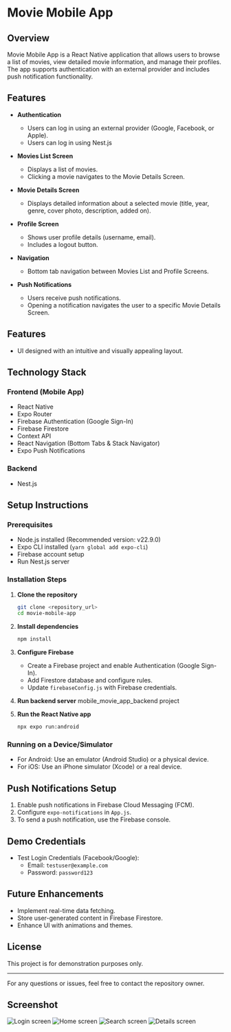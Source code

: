# Movie Mobile App

## Overview
Movie Mobile App is a React Native application that allows users to browse a list of movies, view detailed movie information, and manage their profiles. The app supports authentication with an external provider and includes push notification functionality.

## Features
- **Authentication**
  - Users can log in using an external provider (Google, Facebook, or Apple).
  - Users can log in using Nest.js
  
- **Movies List Screen**
  - Displays a list of movies.
  - Clicking a movie navigates to the Movie Details Screen.

- **Movie Details Screen**
  - Displays detailed information about a selected movie (title, year, genre, cover photo, description, added on).

- **Profile Screen**
  - Shows user profile details (username, email).
  - Includes a logout button.

- **Navigation**
  - Bottom tab navigation between Movies List and Profile Screens.

- **Push Notifications**
  - Users receive push notifications.
  - Opening a notification navigates the user to a specific Movie Details Screen.

## Features
- UI designed with an intuitive and visually appealing layout.

## Technology Stack
### Frontend (Mobile App)
- React Native
- Expo Router
- Firebase Authentication (Google Sign-In)
- Firebase Firestore
- Context API 
- React Navigation (Bottom Tabs & Stack Navigator)
- Expo Push Notifications

### Backend
- Nest.js

## Setup Instructions
### Prerequisites
- Node.js installed (Recommended version: v22.9.0)
- Expo CLI installed (`yarn global add expo-cli`)
- Firebase account setup
- Run Nest.js server

### Installation Steps
1. **Clone the repository**
   ```sh
   git clone <repository_url>
   cd movie-mobile-app
   ```

2. **Install dependencies**
   ```sh
   npm install
   ```

3. **Configure Firebase**
   - Create a Firebase project and enable Authentication (Google Sign-In).
   - Add Firestore database and configure rules.
   - Update `firebaseConfig.js` with Firebase credentials.

4. **Run backend server**
  mobile_movie_app_backend project

5. **Run the React Native app**
   ```sh
   npx expo run:android
   ```

### Running on a Device/Simulator
- For Android: Use an emulator (Android Studio) or a physical device.
- For iOS: Use an iPhone simulator (Xcode) or a real device.

## Push Notifications Setup
1. Enable push notifications in Firebase Cloud Messaging (FCM).
2. Configure `expo-notifications` in `App.js`.
3. To send a push notification, use the Firebase console.

## Demo Credentials
- Test Login Credentials (Facebook/Google):
  - Email: `testuser@example.com`
  - Password: `password123`

## Future Enhancements
- Implement real-time data fetching.
- Store user-generated content in Firebase Firestore.
- Enhance UI with animations and themes.

## License
This project is for demonstration purposes only.

---
For any questions or issues, feel free to contact the repository owner.





## Screenshot

![Login screen](./assets/images/login.png)
![Home screen](./assets/images/home.png)
![Search screen](./assets/images/search.png)
![Details screen](./assets/images/details.png)